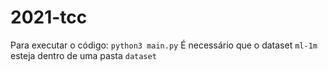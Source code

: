# 2021-tcc
Para executar o código:
`python3 main.py`
É necessário que o dataset `ml-1m` esteja dentro de uma pasta `dataset`